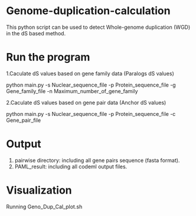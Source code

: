 # Genome-duplication-calculation
  This python script can be used to detect Whole-genome duplication (WGD) in the dS based method.

# Run the program
  1.Caculate dS values based on gene family data (Paralogs dS values)

  python main.py -s Nuclear_sequence_file -p Protein_sequence_file -g Gene_family_file -n Maximum_number_of_gene_family

  2.Caculate dS values based on gene pair data (Anchor dS values)

  python main.py -s Nuclear_sequence_file -p Protein_sequence_file -c Gene_pair_file

# Output

  1. pairwise directory: including all gene pairs sequence (fasta format).
  2. PAML_result: including all codeml output files.

# Visualization

  Running Geno_Dup_Cal_plot.sh


